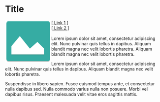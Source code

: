 # Title

<div id="image-view">
    <img src="/assets/images/menu2/icon.png" width="150" align="left" margin-rigth: 0;>
</div>
<div>
    <a href="#" target="_brank">[ Link 1 ]</a>
    <br/>
    <a href="#" target="_brank">[ Link 2 ]</a>
    <div>
        </br>
        Lorem ipsum dolor sit amet, consectetur adipiscing elit. Nunc pulvinar quis tellus in dapibus. Aliquam blandit magna nec velit lobortis pharetra. Aliquam blandit magna nec velit lobortis pharetra.  
    </div>
</div>

<div>
    <p>
        Lorem ipsum dolor sit amet, consectetur adipiscing elit. Nunc pulvinar quis tellus in dapibus. Aliquam blandit magna nec velit lobortis pharetra. 
    </p>
    <p>
        Suspendisse in libero sapien. Fusce euismod tempus ante, et consectetur nulla dapibus sed. Nulla commodo varius nulla non posuere. Morbi vel dapibus risus. Praesent malesuada velit vitae eros sagittis mattis. 
    </p>
</div>
